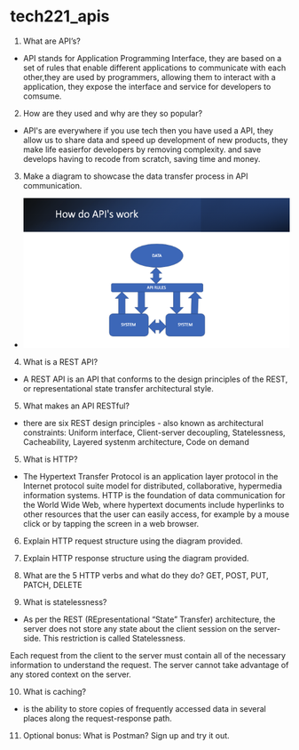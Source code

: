 # tech221_apis


1. What are API’s? 
-  API stands for Application Programming Interface, they are based on a set of rules that enable different applications to communicate with each other,they are used by programmers, allowing them to interact with a application, they expose the interface and service for developers to comsume. 

2. How are they used and why are they so popular?
- API's are everywhere if you use tech then you have used a API, they allow us to share data and speed up development of new products, they make life easierfor developers by removing complexity. and save develops having to recode from scratch, saving time and money.

3. Make a diagram to showcase the data transfer process in API communication.

- ![What is this](img/what_is_api.png)

4. What is a REST API? 

- A REST API is an API that conforms to the design principles of the REST, or representational state transfer architectural style.

5. What makes an API RESTful?

- there are six REST design principles - also known as architectural constraints: Uniform interface, Client-server decoupling, Statelessness, Cacheability,
Layered systenm architecture, Code on demand

5. What is HTTP? 

- The Hypertext Transfer Protocol is an application layer protocol in the Internet protocol suite model for distributed, collaborative, hypermedia information systems. HTTP is the foundation of data communication for the World Wide Web, where hypertext documents include hyperlinks to other resources that the user can easily access, for example by a mouse click or by tapping the screen in a web browser.

6. Explain HTTP request structure using the diagram provided.

7. Explain HTTP response structure using the diagram provided.

8. What are the 5 HTTP verbs and what do they do? GET, POST, PUT, PATCH, DELETE

9. What is statelessness?

- As per the REST (REpresentational “State” Transfer) architecture, the server does not store any state about the client session on the server-side. This restriction is called Statelessness.

Each request from the client to the server must contain all of the necessary information to understand the request. The server cannot take advantage of any stored context on the server.

10. What is caching?

-  is the ability to store copies of frequently accessed data in several places along the request-response path.

11. Optional bonus: What is Postman? Sign up and try it out.
